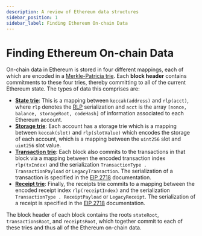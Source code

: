 ```yaml
---
description: A review of Ethereum data structures
sidebar_position: 1
sidebar_label: Finding Ethereum On-chain Data
---
```


# Finding Ethereum On-chain Data

On-chain data in Ethereum is stored in four different mappings, each of which are encoded in a [Merkle-Patricia trie](https://ethereum.org/en/developers/docs/data-structures-and-encoding/patricia-merkle-trie/). Each **block header** contains commitments to these four tries, thereby committing to all of the current Ethereum state. The types of data this comprises are:

- [**State trie**](https://ethereum.org/en/developers/docs/data-structures-and-encoding/patricia-merkle-trie/#state-trie): This is a mapping between `keccak(address)` and `rlp(acct)`, where `rlp` denotes the [RLP](https://ethereum.org/en/developers/docs/data-structures-and-encoding/rlp/) serialization and `acct` is the array `[nonce, balance, storageRoot, codeHash]` of information associated to each Ethereum account.
- [**Storage trie**](https://ethereum.org/en/developers/docs/data-structures-and-encoding/patricia-merkle-trie/#storage-trie): Each account has a storage trie which is a mapping between `keccak(slot)` and `rlp(slotValue)` which encodes the storage of each account, which is a mapping between the `uint256` slot and `uint256` slot value.
- [**Transaction trie**](https://ethereum.org/en/developers/docs/data-structures-and-encoding/patricia-merkle-trie/#transaction-trie): Each block also commits to the transactions in that block via a mapping between the encoded transaction index `rlp(txIndex)` and the serialization `TransactionType . TransactionPayload` or `LegacyTransaction`. The serialization of a transaction is specified in the [EIP 2718](https://eips.ethereum.org/EIPS/eip-2718) documentation.
- [**Receipt trie**](https://ethereum.org/en/developers/docs/data-structures-and-encoding/patricia-merkle-trie/#receipts-trie): Finally, the receipts trie commits to a mapping between the encoded receipt index `rlp(receiptIndex)` and the serialization `TransactionType . ReceiptPayload` or `LegacyReceipt`. The serialization of a receipt is specified in the [EIP 2718](https://eips.ethereum.org/EIPS/eip-2718) documentation.

The block header of each block contains the roots `stateRoot`, `transactionsRoot`, and `receiptsRoot`, which together commit to each of these tries and thus all of the Ethereum on-chain data.
